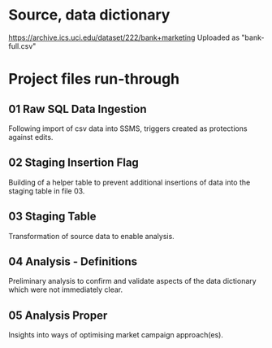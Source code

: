 # Source, data dictionary

https://archive.ics.uci.edu/dataset/222/bank+marketing
Uploaded as "bank-full.csv"

# Project files run-through

## 01 Raw SQL Data Ingestion

Following import of csv data into SSMS, triggers created as protections against edits.

## 02 Staging Insertion Flag

Building of a helper table to prevent additional insertions of data into the staging table in file 03.

## 03 Staging Table

Transformation of source data to enable analysis.

## 04 Analysis - Definitions

Preliminary analysis to confirm and validate aspects of the data dictionary which were not immediately clear.

## 05 Analysis Proper

Insights into ways of optimising market campaign approach(es).
